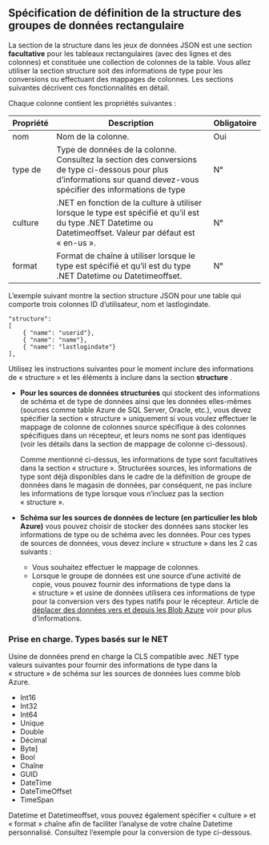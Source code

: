 ## <a name="specifying-structure-definition-for-rectangular-datasets"></a>Spécification de définition de la structure des groupes de données rectangulaire
La section de la structure dans les jeux de données JSON est une section **facultative** pour les tableaux rectangulaires (avec des lignes et des colonnes) et constituée une collection de colonnes de la table. Vous allez utiliser la section structure soit des informations de type pour les conversions ou effectuant des mappages de colonnes. Les sections suivantes décrivent ces fonctionnalités en détail. 

Chaque colonne contient les propriétés suivantes :

| Propriété | Description | Obligatoire |
| -------- | ----------- | -------- |
| nom | Nom de la colonne. | Oui |
| type de | Type de données de la colonne. Consultez la section des conversions de type ci-dessous pour plus d’informations sur quand devez-vous spécifier des informations de type | N° |
| culture | .NET en fonction de la culture à utiliser lorsque le type est spécifié et qu’il est du type .NET Datetime ou Datetimeoffset. Valeur par défaut est « en-us ».  | N° |
| format | Format de chaîne à utiliser lorsque le type est spécifié et qu’il est du type .NET Datetime ou Datetimeoffset. | N° |

L’exemple suivant montre la section structure JSON pour une table qui comporte trois colonnes ID d’utilisateur, nom et lastlogindate.

    "structure": 
    [
        { "name": "userid"},
        { "name": "name"},
        { "name": "lastlogindate"}
    ],

Utilisez les instructions suivantes pour le moment inclure des informations de « structure » et les éléments à inclure dans la section **structure** .

- **Pour les sources de données structurées** qui stockent des informations de schéma et de type de données ainsi que les données elles-mêmes (sources comme table Azure de SQL Server, Oracle, etc.), vous devez spécifier la section « structure » uniquement si vous voulez effectuer le mappage de colonne de colonnes source spécifique à des colonnes spécifiques dans un récepteur, et leurs noms ne sont pas identiques (voir les détails dans la section de mappage de colonne ci-dessous). 

    Comme mentionné ci-dessus, les informations de type sont facultatives dans la section « structure ». Structurées sources, les informations de type sont déjà disponibles dans le cadre de la définition de groupe de données dans le magasin de données, par conséquent, ne pas inclure les informations de type lorsque vous n’incluez pas la section « structure ».
- **Schéma sur les sources de données de lecture (en particulier les blob Azure)** vous pouvez choisir de stocker des données sans stocker les informations de type ou de schéma avec les données. Pour ces types de sources de données, vous devez inclure « structure » dans les 2 cas suivants :
    - Vous souhaitez effectuer le mappage de colonnes.
    - Lorsque le groupe de données est une source d’une activité de copie, vous pouvez fournir des informations de type dans la « structure » et usine de données utilisera ces informations de type pour la conversion vers des types natifs pour le récepteur. Article de [déplacer des données vers et depuis les Blob Azure](../articles/data-factory/data-factory-azure-blob-connector.md) voir pour plus d’informations.

### <a name="supported-net-based-types"></a>Prise en charge. Types basés sur le NET 
Usine de données prend en charge la CLS compatible avec .NET type valeurs suivantes pour fournir des informations de type dans la « structure » de schéma sur les sources de données lues comme blob Azure.

- Int16
- Int32 
- Int64
- Unique
- Double
- Décimal
- Byte]
- Bool
- Chaîne 
- GUID
- DateTime
- DateTimeOffset
- TimeSpan 

Datetime et Datetimeoffset, vous pouvez également spécifier « culture » et « format » chaîne afin de faciliter l’analyse de votre chaîne Datetime personnalisé. Consultez l’exemple pour la conversion de type ci-dessous.

